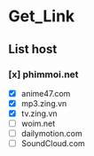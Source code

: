 # Get_Link

## List host

### [x] phimmoi.net
- [x] anime47.com
- [x] mp3.zing.vn
- [x] tv.zing.vn
- [ ] woim.net
- [ ] dailymotion.com
- [ ] SoundCloud.com
